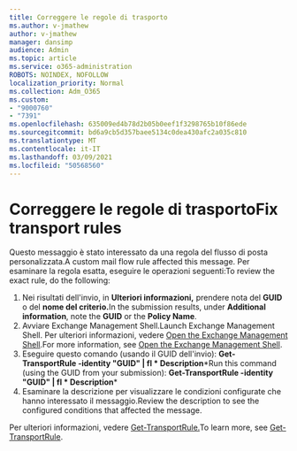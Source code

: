 ```yaml
---
title: Correggere le regole di trasporto
ms.author: v-jmathew
author: v-jmathew
manager: dansimp
audience: Admin
ms.topic: article
ms.service: o365-administration
ROBOTS: NOINDEX, NOFOLLOW
localization_priority: Normal
ms.collection: Adm_O365
ms.custom:
- "9000760"
- "7391"
ms.openlocfilehash: 635009ed4b78d2b05b0eef1f3298765b10f86ede
ms.sourcegitcommit: bd6a9cb5d357baee5134c0dea430afc2a035c810
ms.translationtype: MT
ms.contentlocale: it-IT
ms.lasthandoff: 03/09/2021
ms.locfileid: "50568560"
---
```

# <a name="fix-transport-rules"></a><span data-ttu-id="3958c-102">Correggere le regole di trasporto</span><span class="sxs-lookup"><span data-stu-id="3958c-102">Fix transport rules</span></span>

<span data-ttu-id="3958c-103">Questo messaggio è stato interessato da una regola del flusso di posta personalizzata.</span><span class="sxs-lookup"><span data-stu-id="3958c-103">A custom mail flow rule affected this message.</span></span> <span data-ttu-id="3958c-104">Per esaminare la regola esatta, eseguire le operazioni seguenti:</span><span class="sxs-lookup"><span data-stu-id="3958c-104">To review the exact rule, do the following:</span></span>

1. <span data-ttu-id="3958c-105">Nei risultati dell'invio, in **Ulteriori informazioni,** prendere nota del **GUID** o del **nome del criterio.**</span><span class="sxs-lookup"><span data-stu-id="3958c-105">In the submission results, under **Additional information**, note the **GUID** or the **Policy Name**.</span></span>
2. <span data-ttu-id="3958c-106">Avviare Exchange Management Shell.</span><span class="sxs-lookup"><span data-stu-id="3958c-106">Launch Exchange Management Shell.</span></span> <span data-ttu-id="3958c-107">Per ulteriori informazioni, vedere [Open the Exchange Management Shell](https://go.microsoft.com/fwlink/?linkid=2101432).</span><span class="sxs-lookup"><span data-stu-id="3958c-107">For more information, see [Open the Exchange Management Shell](https://go.microsoft.com/fwlink/?linkid=2101432).</span></span>
3. <span data-ttu-id="3958c-108">Eseguire questo comando (usando il GUID dell'invio):  **Get-TransportRule -identity "GUID" | fl \* Description**\*</span><span class="sxs-lookup"><span data-stu-id="3958c-108">Run this command (using the GUID from your submission):  **Get-TransportRule -identity "GUID" | fl \* Description**\*</span></span>
4. <span data-ttu-id="3958c-109">Esaminare la descrizione per visualizzare le condizioni configurate che hanno interessato il messaggio.</span><span class="sxs-lookup"><span data-stu-id="3958c-109">Review the description to see the configured conditions that affected the message.</span></span>

<span data-ttu-id="3958c-110">Per ulteriori informazioni, vedere [Get-TransportRule.](https://go.microsoft.com/fwlink/?linkid=2101523)</span><span class="sxs-lookup"><span data-stu-id="3958c-110">To learn more, see [Get-TransportRule](https://go.microsoft.com/fwlink/?linkid=2101523).</span></span>
